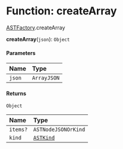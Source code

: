 # Function: createArray

[ASTFactory](/auto-docs/fixed-layout-editor/modules/ASTFactory.md).createArray

**createArray**(`json`): `Object`

#### Parameters

| Name | Type |
| :------ | :------ |
| `json` | `ArrayJSON` |

#### Returns

`Object`

| Name | Type |
| :------ | :------ |
| `items?` | `ASTNodeJSONOrKind` |
| `kind` | [`ASTKind`](/auto-docs/fixed-layout-editor/enums/ASTKind.md) |
